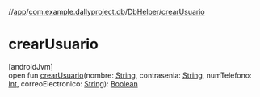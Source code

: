 //[app](../../../index.md)/[com.example.dallyproject.db](../index.md)/[DbHelper](index.md)/[crearUsuario](crear-usuario.md)

# crearUsuario

[androidJvm]\
open fun [crearUsuario](crear-usuario.md)(nombre: [String](https://developer.android.com/reference/kotlin/java/lang/String.html), contrasenia: [String](https://developer.android.com/reference/kotlin/java/lang/String.html), numTelefono: [Int](https://kotlinlang.org/api/latest/jvm/stdlib/kotlin/-int/index.html), correoElectronico: [String](https://developer.android.com/reference/kotlin/java/lang/String.html)): [Boolean](https://developer.android.com/reference/kotlin/java/lang/Boolean.html)
